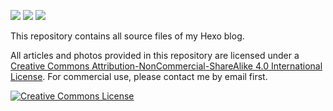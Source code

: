 <a href="https://hexo.io"><img src="https://img.shields.io/badge/Generator-Hexo-0e83cd?&logo=hexo&style=flat-square"></a>
<a href="https://github.com/theme-next/hexo-theme-next"><img src="https://img.shields.io/badge/Theme-NexT-181717.svg?&style=flat-square"></a>
<a href="https://github.com/lei2rock/blog/actions"><img src="https://img.shields.io/github/workflow/status/lei2rock/blog/Deployment?label=GitHub+Actions&logo=GitHub+Actions&style=flat-square"></a>

This repository contains all source files of my Hexo blog.

All articles and photos provided in this repository are licensed under a [Creative Commons Attribution-NonCommercial-ShareAlike 4.0 International License](http://creativecommons.org/licenses/by-nc-sa/4.0/). For commercial use, please contact me by email first.

<a rel="license" href="http://creativecommons.org/licenses/by-nc-sa/4.0/"><img alt="Creative Commons License" style="border-width:0" src="https://i.creativecommons.org/l/by-nc-sa/4.0/88x31.png" /></a>
